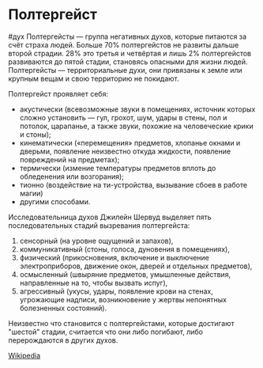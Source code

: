 # Полтергейст
#дух
Полтергейсты — группа негативных духов, которые питаются за счёт страха людей. Больше 70% полтергейстов не развиты дальше второй страдии. 28% это третья и четвёртая и лишь 2% полтергейстов развиваются до пятой стадии, становясь опасными для жизни людей.
Полтергейсты — территориальные духи, они привязаны к земле или крупным вещам и свою территорию не покидают.

Полтергейст проявляет себя:
-   акустически (всевозможные звуки в помещениях, источник которых сложно установить — гул, грохот, шум, удары в стены, пол и потолок, царапанье, а также звуки, похожие на человеческие крики и стоны);
-   кинематически («перемещения» предметов, хлопанье окнами и дверьми, появление неизвестно откуда жидкости, появление повреждений на предметах);
-   термически (измение температуры предметов вплоть до обледенения или возгорания);
-   тионно (воздействие на ти-устройства, вызывание сбоев в работе магии)
-   другими способами.

Исследовательница духов Джилейн Шервуд выделяет пять последовательных стадий вызревания полтергейста:
1.  сенсорный (на уровне ощущений и запахов),
2.  коммуникативный (стоны, голоса, дуновения в помещениях),
3.  физический (прикосновения, включение и выключение электроприборов, движение окон, дверей и отдельных предметов),
4.  осмысленный (швыряние предметов, умышленные действия, направленные на то, чтобы вызвать испуг),
5.  агрессивный (укусы, удары, появление крови на стенах, угрожающие надписи, возникновение у жертвы непонятных болезненных состояний).

Неизвестно что становится с полтергейстами, которые достигают "шестой" стадии, считается что они либо погибают, либо перерождаются в других духов.

[Wikipedia](https://ru.wikipedia.org/wiki/%D0%9F%D0%BE%D0%BB%D1%82%D0%B5%D1%80%D0%B3%D0%B5%D0%B9%D1%81%D1%82)